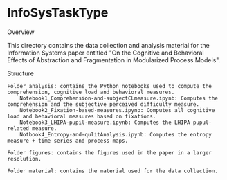 # InfoSysTaskType


Overview

This directory contains the data collection and analysis material for the Information Systems paper entitled "On the Cognitive and Behavioral Effects of Abstraction and Fragmentation in Modularized Process Models".

Structure

    Folder analysis: contains the Python notebooks used to compute the comprehension, cognitive load and behavioral measures.
        Notebook1_Comprehension-and-subjectCLmeasure.ipynb: Computes the comprehension and the subjective perceived difficulty measure.
        Notebook2_Fixation-based-measures.ipynb: Computes all cognitive load and behavioral measures based on fixations.
        Notebook3_LHIPA-pupil-measure.ipynb: Computes the LHIPA pupul-related measure.
        Notbook4_Entropy-and-qulitAnalysis.ipynb: Computes the entropy measure + time series and process maps.

    Folder figures: contains the figures used in the paper in a larger resolution.

    Folder material: contains the material used for the data collection.

